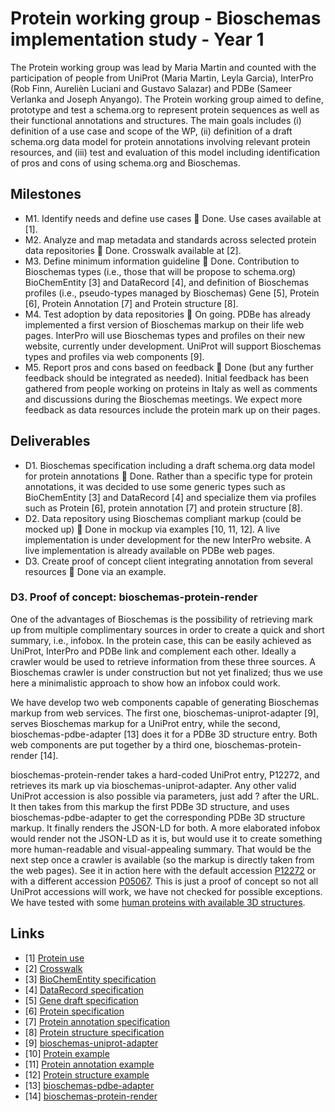 # Protein working group - Bioschemas implementation study - Year 1
The Protein working group was lead by Maria Martin and counted with the participation of people from UniProt (Maria Martin, Leyla Garcia), 
InterPro (Rob Finn, Aurelièn Luciani and Gustavo Salazar) and PDBe (Sameer Verlanka and Joseph Anyango).
The Protein working group aimed to define, prototype and test a schema.org to represent protein sequences as well as
their functional annotations and structures. The main goals includes (i) definition of a use case and scope of the WP, (ii)
definition of a draft schema.org data model for protein annotations involving relevant protein resources, and (iii)
test and evaluation of this model including identification of pros and cons of using schema.org and Bioschemas.


## Milestones
* M1. Identify needs and define use cases  Done. Use cases available at [1].
* M2. Analyze and map metadata and standards across selected protein data repositories  Done. Crosswalk available at [2].
* M3. Define minimum information guideline  Done. Contribution to Bioschemas types (i.e., those that will be propose
to schema.org) BioChemEntity [3] and DataRecord [4], and definition of Bioschemas profiles
(i.e., pseudo-types managed by Bioschemas) Gene [5], Protein [6], Protein Annotation [7] and Protein structure [8].
* M4. Test adoption by data repositories  On going. PDBe has already implemented a first version of Bioschemas markup
on their life web pages. InterPro will use Bioschemas types and profiles on their new website, currently under
development. UniProt will support Bioschemas types and profiles via web components [9].
* M5. Report pros and cons based on feedback  Done (but any further feedback should be integrated as needed). Initial
feedback has been gathered from people working on proteins in Italy as well as comments and discussions during the
Bioschemas meetings. We expect more feedback as data resources include the protein mark up on their pages.

## Deliverables
* D1. Bioschemas specification including a draft schema.org data model for protein annotations  Done. Rather than
a specific type for protein annotations, it was decided to use some generic types such as BioChemEntity [3] and
DataRecord [4] and specialize them via profiles such as Protein [6], protein annotation [7] and protein structure [8].
* D2. Data repository using Bioschemas compliant markup (could be mocked up)  Done in mockup via examples [10, 11, 12].
A live implementation is under development for the new InterPro website. A live implementation is already available on
PDBe web pages.
* D3. Create proof of concept client integrating annotation from several resources  Done via an example. 


### D3. Proof of concept: bioschemas-protein-render
One of the advantages of Bioschemas is the possibility of retrieving mark up from multiple complimentary sources in
order to create a quick and short summary, i.e., infobox. In the protein case, this can be easily achieved as UniProt, InterPro
and PDBe link and complement each other. Ideally a crawler would be used to retrieve information from these three
sources. A Bioschemas crawler is under construction but not yet finalized; thus we use here a minimalistic approach
to show how an infobox could work.

We have develop two web components capable of generating Bioschemas markup from web services. The first one,
bioschemas-uniprot-adapter [9], serves Bioschemas markup for a UniProt entry, while the second,
bioschemas-pdbe-adapter [13] does it for a PDBe 3D structure entry. Both web components
are put together by a third one, bioschemas-protein-render [14].

bioschemas-protein-render takes a hard-coded UniProt entry, P12272, and retrieves its mark up via bioschemas-uniprot-adapter. 
Any other valid UniProt accession is also possible via parameters, just add ?<accession> after the URL.
It then takes from this markup the first PDBe 3D structure, and uses bioschemas-pdbe-adapter to get the
corresponding PDBe 3D structure markup. It finally renders the JSON-LD for both. A more elaborated
infobox would render not the JSON-LD as it is, but would use it to create something more human-readable and
visual-appealing summary. That would be the next step once a crawler is available (so the markup is directly taken from
the web pages). See it in action here with the default accession [P12272](http://bioschemas.org/bioschemas-protein-render/poc.html) 
or with a different accession [P05067](http://bioschemas.org/bioschemas-protein-render/poc.html?P05067). This is just a proof of concept
so not all UniProt accessions will work, we have not checked for possible exceptions. We have tested with some
[human proteins with available 3D structures](http://www.uniprot.org/uniprot/?query=database%3a(type%3apdb)&fil=reviewed%3ayes+AND+organism%3a%22Homo+sapiens+(Human)+%5b9606%5d%22&columns=id%2centry+name%2creviewed%2cprotein+names%2cgenes%2corganism%2clength&offset=0&sort=score). 

## Links
* [1] [Protein use](http://bioschemas.org/useCases/Proteins/)
* [2] [Crosswalk](https://docs.google.com/spreadsheets/d/1QQH4AkzdwPT1Qt5OLmH5HosLpkFU7khwE4Ql9_Cb9ZQ)
* [3] [BioChemEntity specification](http://bioschemas.org/types/BioChemEntity/specification)
* [4] [DataRecord specification](http://bioschemas.org/types/DataRecord/specification)
* [5] [Gene draft specification](http://bioschemas.org/devSpecs/Gene/specification)
* [6] [Protein specification](http://bioschemas.org/specifications/Protein/specification)
* [7] [Protein annotation specification](http://bioschemas.org/specifications/ProteinAnnotation/specification)
* [8] [Protein structure specification](http://bioschemas.org/specifications/ProteinStructure/specification)
* [9] [bioschemas-uniprot-adapter](https://github.com/BioSchemas/bioschemas-uniprot-adapter)
* [10] [Protein example](https://github.com/BioSchemas/specifications/tree/master/Protein/examples/)
* [11] [Protein annotation example](https://gist.github.com/kcmcleod/474f3a25d5b4b3a902552a88301d747b)
* [12] [Protein structure example](https://gist.github.com/kcmcleod/8b14caeeb7fa0cae2242af18c97c6690)
* [13] [bioschemas-pdbe-adapter](https://github.com/BioSchemas/bioschemas-pdbe-adapter)
* [14] [bioschemas-protein-render](https://github.com/BioSchemas/bioschemas-protein-render)